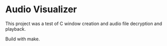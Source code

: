 # Audio Visualizer

This project was a test of C window creation and audio file decryption and playback.

Build with make.